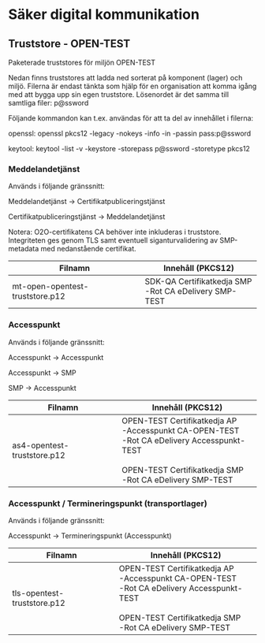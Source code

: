 # Säker digital kommunikation

## Truststore - OPEN-TEST
Paketerade truststores för miljön OPEN-TEST

Nedan finns truststores att ladda ned sorterat på komponent (lager) och miljö. Filerna är endast tänkta som hjälp för en organisation att komma igång med att bygga upp sin egen truststore.
Lösenordet är det samma till samtliga filer: p@ssword

Följande kommandon kan t.ex. användas för att ta del av innehållet i filerna:

openssl:
openssl pkcs12 -legacy -nokeys -info -in <fil> -passin pass:p@ssword

keytool:
keytool -list -v -keystore <fil> -storepass p@ssword -storetype pkcs12

### Meddelandetjänst

Används i följande gränssnitt:

Meddelandetjänst -> Certifikatpubliceringstjänst

Certifikatpubliceringstjänst -> Meddelandetjänst

Notera: O2O-certifikatens CA behöver inte inkluderas i truststore. Integriteten ges genom TLS samt eventuell siganturvalidering av SMP-metadata med nedanstående certifikat.


| Filnamn                         | Innehåll (PKCS12)                                          |
| --------------------------------- | ------------------------------------------------------------- |
| mt-open-opentest-truststore.p12 | SDK-QA Certifikatkedja SMP<br /> -Rot CA eDelivery SMP-TEST |


### Accesspunkt
Används i följande gränssnitt:

Accesspunkt -> Accesspunkt

Accesspunkt -> SMP

SMP -> Accesspunkt

| Filnamn                         | Innehåll (PKCS12)                                          |
| --------------------------------- | ------------------------------------------------------------- |
|as4-opentest-truststore.p12 | OPEN-TEST Certifikatkedja AP<br />-Accesspunkt CA-OPEN-TEST<br />-Rot CA eDelivery Accesspunkt-TEST<br /><br />OPEN-TEST Certifikatkedja SMP<br />-Rot CA eDelivery SMP-TEST |


### Accesspunkt / Termineringspunkt (transportlager)
Används i följande gränssnitt:

Accesspunkt -> Termineringspunkt (Accesspunkt)

| Filnamn                         | Innehåll (PKCS12)                                          |
| --------------------------------- | ------------------------------------------------------------- |
|tls-opentest-truststore.p12 | OPEN-TEST Certifikatkedja AP<br />-Accesspunkt CA-OPEN-TEST<br />-Rot CA eDelivery Accesspunkt-TEST<br /><br />OPEN-TEST Certifikatkedja SMP<br />-Rot CA eDelivery SMP-TEST |